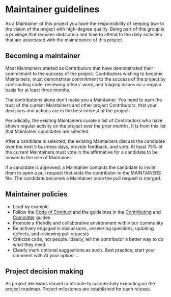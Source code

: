 <!--
Copyright (c) 2022 Dell Inc., or its subsidiaries. All Rights Reserved.

Licensed under the Apache License, Version 2.0 (the "License");
you may not use this file except in compliance with the License.
You may obtain a copy of the License at

    http://www.apache.org/licenses/LICENSE-2.0
-->

# Maintainer guidelines

As a Maintainer of this project you have the responsibility of keeping true to the vision of the project with high-degree quality. Being part of this group is a privilege that requires dedication and time to attend to the daily activities that are associated with the maintenance of this project.

## Becoming a maintainer

Most Maintainers started as Contributors that have demonstrated their commitment to the success of the project. Contributors wishing to become Maintainers, must demonstrate commitment to the success of the project by contributing code, reviewing others' work, and triaging issues on a regular basis for at least three months.

The contributions alone don't make you a Maintainer. You need to earn the trust of the current Maintainers and other project Contributors, that your decisions and actions are in the best interest of the project.

Periodically, the existing Maintainers curate a list of Contributors who have shown regular activity on the project over the prior months. It is from this list that Maintainer candidates are selected.

After a candidate is selected, the existing Maintainers discuss the candidate over the next 5 business days, provide feedback, and vote. At least 75% of the current Maintainers must vote in the affirmative for a candidate to be moved to the role of Maintainer.

If a candidate is approved, a Maintainer contacts the candidate to invite them to open a pull request that adds the contributor to the MAINTAINERS file. The candidate becomes a Maintainer once the pull request is merged.

## Maintainer policies

* Lead by example
* Follow the [Code of Conduct](https://github.com/dell/ansible-powerstore/blob/1.8.0/docs/CODE_OF_CONDUCT.md) and the guidelines in the [Contributing](https://github.com/dell/ansible-powerstore/blob/1.8.0/docs/CONTRIBUTING.md) and [Committer](https://github.com/dell/ansible-powerstore/blob/1.8.0/docs/COMMITTER_GUIDE.md) guides
* Promote a friendly and collaborative environment within our community
* Be actively engaged in discussions, answering questions, updating defects, and reviewing pull requests
* Criticize code, not people. Ideally, tell the contributor a better way to do what they need.
* Clearly mark optional suggestions as such. Best practice, start your comment with *At your option: …*

## Project decision making

All project decisions should contribute to successfully executing on the project roadmap. Project milestones are established for each release.